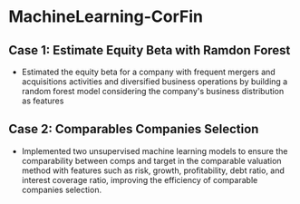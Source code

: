 # MachineLearning-CorFin

## Case 1: Estimate Equity Beta with Ramdon Forest

- Estimated the equity beta for a company with frequent mergers and acquisitions activities and diversified business operations by building a random forest model considering the company's business distribution as features


## Case 2: Comparables Companies Selection

- Implemented two unsupervised machine learning models to ensure the comparability between comps and target in the comparable valuation method with features such as risk, growth, profitability, debt ratio, and interest coverage ratio, improving the efficiency of comparable companies selection.

